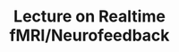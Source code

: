 ---
title: "Lecture on Realtime fMRI/Neurofeedback"
project_id: 
date: 
conference_id: ""
presenters:
   - javier_gonzalez-castillo
summary: "<p>NIH fMRI Course, Aug 2014, Bethesda</p>"
file: /assets/presentations/2014_NIHfMRICourse_RealtimefMRI.pdf
filename: 2014_NIHfMRICourse_RealtimefMRI.pdf
layout: presentation
---